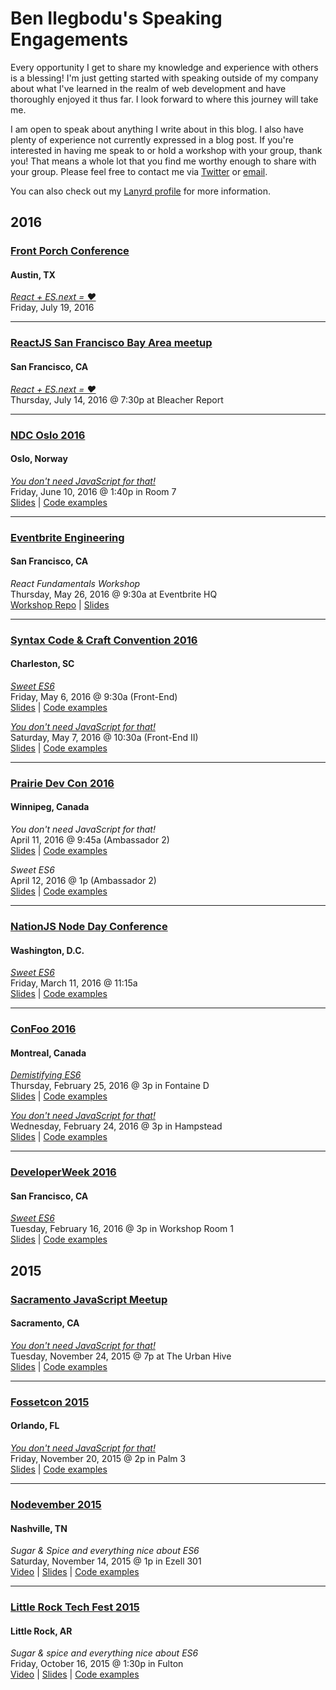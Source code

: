 # Ben Ilegbodu's Speaking Engagements

Every opportunity I get to share my knowledge and experience with others is a blessing! I'm just getting started with speaking outside of my company about what I've learned in the realm of web development and have thoroughly enjoyed it thus far. I look forward to where this journey will take me.

I am open to speak about anything I write about in this blog. I also have plenty of experience not currently expressed in a blog post. If you're interested in having me speak to or hold a workshop with your group, thank you! That means a whole lot that you find me worthy enough to share with your group. Please feel free to contact me via [Twitter](https://twitter.com/benmvp) or [email](mailto:ben@benmvp.com).

You can also check out my [Lanyrd profile](http://lanyrd.com/profile/benmvp/) for more information.

## 2016

### [Front Porch Conference](http://frontporch.io/austin/)

#### Austin, TX

[_React + ES.next = ♥_](http://frontporch.io/ben-ilegbodu)  
Friday, July 19, 2016

----------

### [ReactJS San Francisco Bay Area meetup](http://www.meetup.com/ReactJS-San-Francisco/)

#### San Francisco, CA

[_React + ES.next = ♥_](http://www.meetup.com/ReactJS-San-Francisco/events/229270590/)  
Thursday, July 14, 2016 @ 7:30p at Bleacher Report

----------

### [NDC Oslo 2016](http://ndcoslo.com/)

#### Oslo, Norway

[_You don't need JavaScript for that!_](http://ndcoslo.com/talk/you-dont-need-javascript-for-that/)  
Friday, June 10, 2016 @ 1:40p in Room 7   
[Slides](http://www.benmvp.com/slides/2016/ndcoslo/no-js.html) | [Code examples](/you-dont-need-js-for-that)  

----------

### [Eventbrite Engineering](http://www.eventbrite.com/engineering)

#### San Francisco, CA

_React Fundamentals Workshop_  
Thursday, May 26, 2016 @ 9:30a at Eventbrite HQ  
[Workshop Repo](https://github.com/benmvp/react-workshop) | [Slides](http://www.benmvp.com/slides/2016/evbeng/react-workshop.html)

----------

### [Syntax Code & Craft Convention 2016](http://2016.syntaxcon.com/)

#### Charleston, SC

[_Sweet ES6_](https://2016.syntaxcon.com/session/sweet-es6/)  
Friday, May 6, 2016 @ 9:30a (Front-End)  
[Slides](http://www.benmvp.com/slides/2016/syntaxcon/es6.html) | [Code examples](https://github.com/benmvp/learning-es6)

[_You don't need JavaScript for that!_](https://2016.syntaxcon.com/session/you-dont-need-javascript-for-that/)  
Saturday, May 7, 2016 @ 10:30a (Front-End II)  
[Slides](http://www.benmvp.com/slides/2016/syntaxcon/no-js.html) | [Code examples](/you-dont-need-js-for-that)  

----------

### [Prairie Dev Con 2016](http://www.prairiedevcon.com/)

#### Winnipeg, Canada

_You don't need JavaScript for that!_  
April 11, 2016 @ 9:45a (Ambassador 2)   
[Slides](http://www.benmvp.com/slides/2016/prdc/no-js.html) | [Code examples](/you-dont-need-js-for-that)  

_Sweet ES6_  
April 12, 2016 @ 1p (Ambassador 2)  
[Slides](http://www.benmvp.com/slides/2016/prdc/es6.html) | [Code examples](https://github.com/benmvp/learning-es6)

----------

### [NationJS Node Day Conference](http://nationjs.com/)

#### Washington, D.C.

[_Sweet ES6_](http://nationjs.com/program#ben_ilegbodu)  
Friday, March 11, 2016 @ 11:15a  
[Slides](http://www.benmvp.com/slides/2016/nationjs/es6.html) | [Code examples](https://github.com/benmvp/learning-es6)

----------

### [ConFoo 2016](http://confoo.ca/en/2016/)

#### Montreal, Canada

[_Demistifying ES6_](http://confoo.ca/en/2016/session/demystifying-es6)  
Thursday, February 25, 2016 @ 3p in Fontaine D  
[Slides](http://www.benmvp.com/slides/2016/confoo/es6.html) | [Code examples](https://github.com/benmvp/learning-es6)  

[_You don't need JavaScript for that!_](http://confoo.ca/en/2016/session/you-don-t-need-javascript-for-that)  
Wednesday, February 24, 2016 @ 3p in Hampstead  
[Slides](http://www.benmvp.com/slides/2016/confoo/no-js.html) | [Code examples](/you-dont-need-js-for-that)  

----------

### [DeveloperWeek 2016](http://developerweek.com/)

#### San Francisco, CA

[_Sweet ES6_](http://embed.bonfyreapp.com/embed/agenda/7d9083ec2502b7427ce6380556ac24cc/session/oUzP2h9glzxcxMS4AMYw2g**)  
Tuesday, February 16, 2016 @ 3p in Workshop Room 1  
[Slides](http://www.benmvp.com/slides/2016/devweek/es6.html) | [Code examples](https://github.com/benmvp/learning-es6)  


## 2015

### [Sacramento JavaScript Meetup](http://www.meetup.com/The-Sacramento-Javascript-Meetup/)

#### Sacramento, CA

[_You don't need JavaScript for that!_](http://www.meetup.com/The-Sacramento-Javascript-Meetup/events/226841739/)  
Tuesday, November 24, 2015 @ 7p at The Urban Hive  
[Slides](http://www.benmvp.com/slides/2015/sacjs/no-js.html) | [Code examples](/you-dont-need-js-for-that)  

----------

### [Fossetcon 2015](http://fossetcon.org/2015/)

#### Orlando, FL

[_You don't need JavaScript for that!_](http://fossetcon.org/2015/sessions/you-don%E2%80%99t-need-javascript)  
Friday, November 20, 2015 @ 2p in Palm 3  
[Slides](http://www.benmvp.com/slides/2015/fossetcon/no-js.html) | [Code examples](/you-dont-need-js-for-that)  

----------

### [Nodevember 2015](http://nodevember.org/index.html)

#### Nashville, TN

_Sugar & Spice and everything nice about ES6_  
Saturday, November 14, 2015 @ 1p in Ezell 301  
[Video](https://www.youtube.com/watch?v=x1BvUqmn8xA) | [Slides](http://www.benmvp.com/slides/2015/nodevember/es6.html) | [Code examples](https://github.com/benmvp/learning-es6)  

----------

### [Little Rock Tech Fest 2015](http://lrtechfest.com/)

#### Little Rock, AR

_Sugar & spice and everything nice about ES6_  
Friday, October 16, 2015 @ 1:30p in Fulton  
[Video](http://usergroup.tv/videos/sugar-spice-and-everything-nice-about-es6) | [Slides](https://drive.google.com/file/d/0B3vWDhvtt22UNW9qQzlNb09JRDA/view) | [Code examples](https://github.com/benmvp/learning-es6)  
